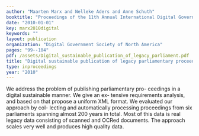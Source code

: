 ```yaml
---
author: "Maarten Marx and Nelleke Aders and Anne Schuth"
booktitle: "Proceedings of the 11th Annual International Digital Government Research Conference on Public Administration Online: Challenges and Opportunities"
date: "2010-01-01"
key: marx2010digital
keywords: ""
layout: publication
organization: "Digital Government Society of North America"
pages: "99--104"
pdf: /assets/Digital_sustainable_publication_of_legacy_parliament.pdf
title: "Digital sustainable publication of legacy parliamentary proceedings"
type: inproceedings
year: "2010"
---
```


We address the problem of publishing parliamentary pro- ceedings in a digital sustainable manner. We give an ex- tensive requirements analysis, and based on that propose a uniform XML format. We evaluated our approach by col- lecting and automatically processing proceedings from six parliaments spanning almost 200 years in total. Most of this data is real legacy data consisting of scanned and OCRed documents. The approach scales very well and produces high quality data.

